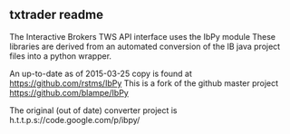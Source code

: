 txtrader readme
---------------

The Interactive Brokers TWS API interface uses the IbPy module 
These libraries are derived from an automated conversion of the IB java
project files into a python wrapper.

An up-to-date as of 2015-03-25 copy is found at https://github.com/rstms/IbPy
This is a fork of the github master project https://github.com/blampe/IbPy

The original (out of date) converter project is h.t.t.p.s://code.google.com/p/ibpy/
